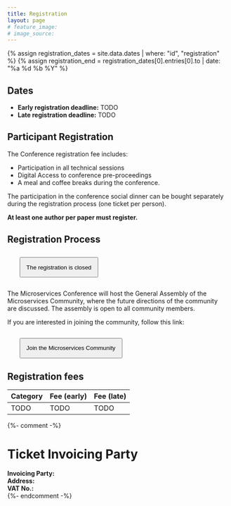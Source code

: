 ```yaml
---
title: Registration
layout: page
# feature_image:
# image_source:
---
```


{% assign registration_dates = site.data.dates | where: "id", "registration" %}
{% assign registration_end = registration_dates[0].entries[0].to | date: "%a %d %b %Y" %}

## Dates

- **Early registration deadline:** TODO
- **Late registration deadline:** TODO

## Participant Registration

The Conference registration fee includes:

- Participation in all technical sessions
- Digital Access to conference pre-proceedings
- A meal and coffee breaks during the conference.

The participation in the conference social dinner can be bought separately
during the registration process (one ticket per person).

**At least one author per paper must register.**

## Registration Process

<div markdown="1" class="text-justify">
<p style="margin:2em;" class="text-center">
        <button style="padding:1em;" type="button" class="btn btn-primary btn-lg disabled">The registration is closed</button>
</p>
<div class="clearfix"></div>

The Microservices Conference will host the General Assembly of the Microservices Community, where the future directions of the community are discussed. The assembly is open to all community members.

If you are interested in joining the community, follow this link:

<p style="margin:2em;" class="text-center">
    <a href="https://microservices.sdu.dk/join/" target="_blank">
        <button style="padding:1em;" type="button" class="btn btn-primary btn-lg">Join the Microservices Community</button>
    </a>
</p>

## Registration fees

<table class="table">
<thead>
<tr>
<th><strong>Category</strong></th>
<th><strong>Fee (early)</strong></th>
<th><strong>Fee (late)</strong></th>
</tr>
</thead>
<tbody>

<tr>
    <td>TODO</td>
    <td>TODO</td>
    <td>TODO</td>
</tr>
</tbody>
</table>

<!-- <div markdown="1" class="text-justify">
<p style="margin:2em;" class="text-center">
    <button style="padding:1em;" type="button" class="btn btn-primary btn-lg disabled">The registration is closed</button>
</p>
<div class="clearfix"></div>

</div> -->

{%- comment -%}
<span id="invoicing-info" />

# Ticket Invoicing Party

<div class="text-justify col-xs-8">
<strong>Invoicing Party:</strong><br/>
<strong>Address:</strong><br/>
<strong>VAT No.:</strong>
</div>
{%- endcomment -%}
